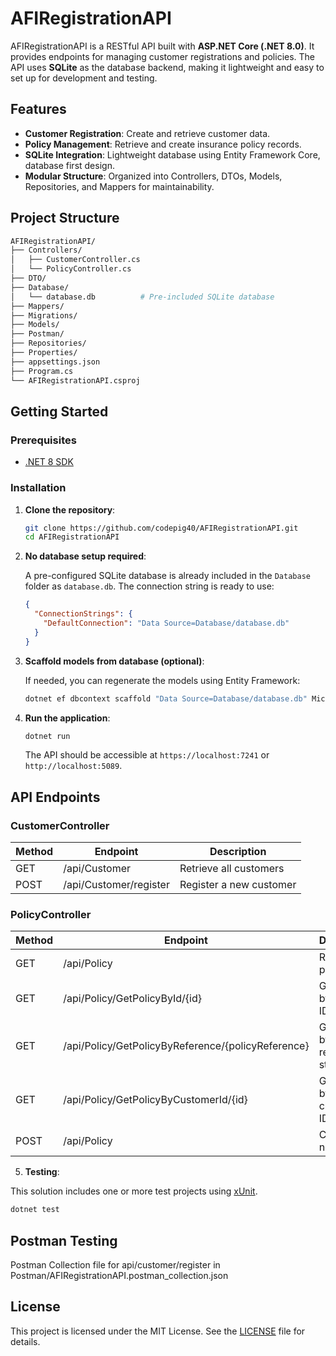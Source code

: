 ﻿# AFIRegistrationAPI

AFIRegistrationAPI is a RESTful API built with **ASP.NET Core (.NET 8.0)**. It provides endpoints for managing customer registrations and policies. The API uses **SQLite** as the database backend, making it lightweight and easy to set up for development and testing.

## Features

- **Customer Registration**: Create and retrieve customer data.
- **Policy Management**: Retrieve and create insurance policy records.
- **SQLite Integration**: Lightweight database using Entity Framework Core, database first design.
- **Modular Structure**: Organized into Controllers, DTOs, Models, Repositories, and Mappers for maintainability.
 
## Project Structure

```bash
AFIRegistrationAPI/
├── Controllers/             
│   ├── CustomerController.cs
│   └── PolicyController.cs
├── DTO/                     
├── Database/                
│   └── database.db          # Pre-included SQLite database
├── Mappers/                 
├── Migrations/              
├── Models/ 
├── Postman/ 
├── Repositories/            
├── Properties/              
├── appsettings.json         
├── Program.cs               
└── AFIRegistrationAPI.csproj   
```

## Getting Started

### Prerequisites

- [.NET 8 SDK](https://dotnet.microsoft.com/en-us/download/dotnet/8.0)

### Installation

1. **Clone the repository**:

   ```bash
   git clone https://github.com/codepig40/AFIRegistrationAPI.git
   cd AFIRegistrationAPI
   ```

2. **No database setup required**:

   A pre-configured SQLite database is already included in the `Database` folder as `database.db`. The connection string is ready to use:

   ```json
   {
     "ConnectionStrings": {
       "DefaultConnection": "Data Source=Database/database.db"
     }
   }
   ```

3. **Scaffold models from database (optional)**:

   If needed, you can regenerate the models using Entity Framework:

   ```bash
   dotnet ef dbcontext scaffold "Data Source=Database/database.db" Microsoft.EntityFrameworkCore.Sqlite -o Models -f
   ```

4. **Run the application**:

   ```bash
   dotnet run
   ```

   The API should be accessible at `https://localhost:7241` or `http://localhost:5089`.

## API Endpoints

### CustomerController

| Method | Endpoint   | Description               |
|--------|------------|---------------------------|
| GET    | /api/Customer           | Retrieve all customers    |
| POST   | /api/Customer/register  | Register a new customer   |

### PolicyController

| Method | Endpoint                                  | Description                          |
|--------|-------------------------------------------|--------------------------------------|
| GET    | /api/Policy                                          | Retrieve all policies                |
| GET    | /api/Policy/GetPolicyById/{id}                       | Get policy by internal ID            |
| GET    | /api/Policy/GetPolicyByReference/{policyReference}   | Get policy by reference string       |
| GET    | /api/Policy/GetPolicyByCustomerId/{id}               | Get policy by customer ID            |
| POST   | /api/Policy                                          | Create a new policy                  |


5. **Testing**:

This solution includes one or more test projects using [xUnit](https://xunit.net/).


   ```bash
   dotnet test
   ```



## Postman Testing

Postman Collection file for api/customer/register in Postman/AFIRegistrationAPI.postman_collection.json

## License

This project is licensed under the MIT License. See the [LICENSE](LICENSE) file for details.

